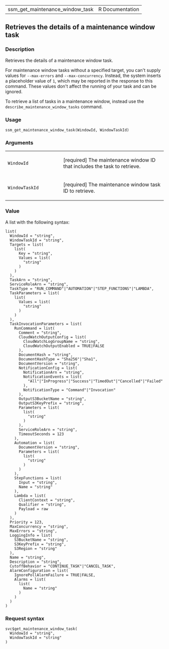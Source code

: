 <table style="width: 100%;">
<tbody>
<tr class="odd">
<td>ssm_get_maintenance_window_task</td>
<td style="text-align: right;">R Documentation</td>
</tr>
</tbody>
</table>

## Retrieves the details of a maintenance window task

### Description

Retrieves the details of a maintenance window task.

For maintenance window tasks without a specified target, you can't
supply values for `--max-errors` and `--max-concurrency`. Instead, the
system inserts a placeholder value of `1`, which may be reported in the
response to this command. These values don't affect the running of your
task and can be ignored.

To retrieve a list of tasks in a maintenance window, instead use the
`describe_maintenance_window_tasks` command.

### Usage

    ssm_get_maintenance_window_task(WindowId, WindowTaskId)

### Arguments

<table>
<colgroup>
<col style="width: 35%" />
<col style="width: 65%" />
</colgroup>
<tbody>
<tr class="odd">
<td><code
id="ssm_get_maintenance_window_task_:_WindowId">WindowId</code></td>
<td><p>[required] The maintenance window ID that includes the task to
retrieve.</p></td>
</tr>
<tr class="even">
<td><code
id="ssm_get_maintenance_window_task_:_WindowTaskId">WindowTaskId</code></td>
<td><p>[required] The maintenance window task ID to retrieve.</p></td>
</tr>
</tbody>
</table>

### Value

A list with the following syntax:

    list(
      WindowId = "string",
      WindowTaskId = "string",
      Targets = list(
        list(
          Key = "string",
          Values = list(
            "string"
          )
        )
      ),
      TaskArn = "string",
      ServiceRoleArn = "string",
      TaskType = "RUN_COMMAND"|"AUTOMATION"|"STEP_FUNCTIONS"|"LAMBDA",
      TaskParameters = list(
        list(
          Values = list(
            "string"
          )
        )
      ),
      TaskInvocationParameters = list(
        RunCommand = list(
          Comment = "string",
          CloudWatchOutputConfig = list(
            CloudWatchLogGroupName = "string",
            CloudWatchOutputEnabled = TRUE|FALSE
          ),
          DocumentHash = "string",
          DocumentHashType = "Sha256"|"Sha1",
          DocumentVersion = "string",
          NotificationConfig = list(
            NotificationArn = "string",
            NotificationEvents = list(
              "All"|"InProgress"|"Success"|"TimedOut"|"Cancelled"|"Failed"
            ),
            NotificationType = "Command"|"Invocation"
          ),
          OutputS3BucketName = "string",
          OutputS3KeyPrefix = "string",
          Parameters = list(
            list(
              "string"
            )
          ),
          ServiceRoleArn = "string",
          TimeoutSeconds = 123
        ),
        Automation = list(
          DocumentVersion = "string",
          Parameters = list(
            list(
              "string"
            )
          )
        ),
        StepFunctions = list(
          Input = "string",
          Name = "string"
        ),
        Lambda = list(
          ClientContext = "string",
          Qualifier = "string",
          Payload = raw
        )
      ),
      Priority = 123,
      MaxConcurrency = "string",
      MaxErrors = "string",
      LoggingInfo = list(
        S3BucketName = "string",
        S3KeyPrefix = "string",
        S3Region = "string"
      ),
      Name = "string",
      Description = "string",
      CutoffBehavior = "CONTINUE_TASK"|"CANCEL_TASK",
      AlarmConfiguration = list(
        IgnorePollAlarmFailure = TRUE|FALSE,
        Alarms = list(
          list(
            Name = "string"
          )
        )
      )
    )

### Request syntax

    svc$get_maintenance_window_task(
      WindowId = "string",
      WindowTaskId = "string"
    )
